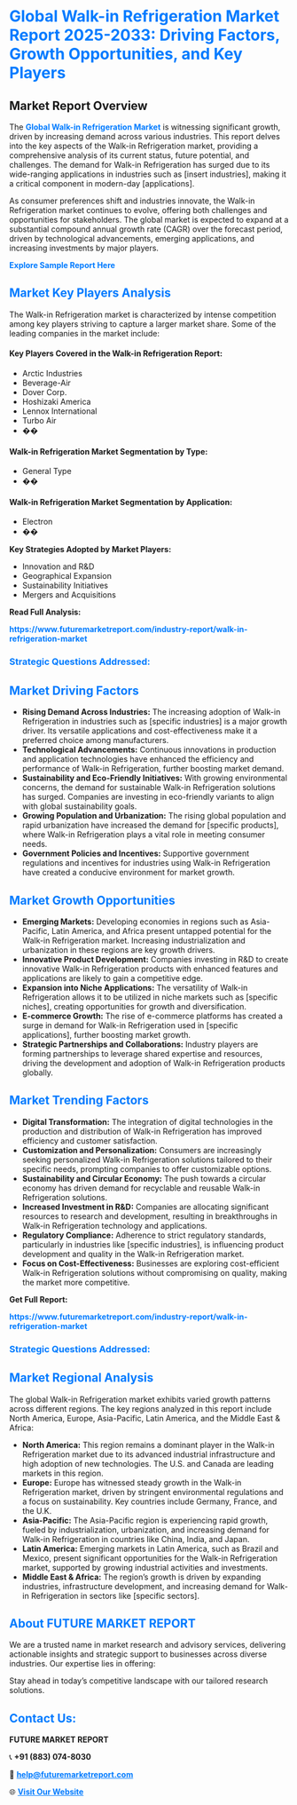 <h1 style="color: #007BFF;">Global Walk-in Refrigeration Market Report 2025-2033: Driving Factors, Growth Opportunities, and Key Players</h1>

<section id="overview">
<h2>Market Report Overview</h2>
<p>The <a href="https://www.futuremarketreport.com/industry-report/walk-in-refrigeration-market" style="color: #007BFF; text-decoration: none;"><strong>Global Walk-in Refrigeration Market</strong></a> is witnessing significant growth, driven by increasing demand across various industries. This report delves into the key aspects of the Walk-in Refrigeration market, providing a comprehensive analysis of its current status, future potential, and challenges. The demand for Walk-in Refrigeration has surged due to its wide-ranging applications in industries such as [insert industries], making it a critical component in modern-day [applications].</p>
<p>As consumer preferences shift and industries innovate, the Walk-in Refrigeration market continues to evolve, offering both challenges and opportunities for stakeholders. The global market is expected to expand at a substantial compound annual growth rate (CAGR) over the forecast period, driven by technological advancements, emerging applications, and increasing investments by major players.</p>
</section>

<section id="overview">
<p><a href="https://www.futuremarketreport.com/request-sample/reportId=113727" style="color: #007BFF; text-decoration: none;"><strong>Explore Sample Report Here</strong></a></p>
</section>

<section id="key-players">
<h2 style="color: #007BFF;">Market Key Players Analysis</h2>
<p>The Walk-in Refrigeration market is characterized by intense competition among key players striving to capture a larger market share. Some of the leading companies in the market include:</p>
<h4>Key Players Covered in the Walk-in Refrigeration Report:</h4>
<ul><li>Arctic Industries</li><li>Beverage-Air</li><li>Dover Corp.</li><li>Hoshizaki America</li><li>Lennox International</li><li>Turbo Air</li><li>��</li></ul>
<h4>Walk-in Refrigeration Market Segmentation by Type:</h4>
<ul><li>General Type</li><li>��</li></ul>

<h4>Walk-in Refrigeration Market Segmentation by Application:</h4>
<ul><li>Electron</li><li>��</li></ul>
<p><strong>Key Strategies Adopted by Market Players:</strong></p>
<ul>
<li>Innovation and R&D</li>
<li>Geographical Expansion</li>
<li>Sustainability Initiatives</li>
<li>Mergers and Acquisitions</li>
</ul>
</section>

<section>
<p><strong>Read Full Analysis: </strong></p><a href="https://www.futuremarketreport.com/industry-report/walk-in-refrigeration-market" style="color: #007BFF; text-decoration: none;"><strong>https://www.futuremarketreport.com/industry-report/walk-in-refrigeration-market</strong></a>
<h3 style="color: #007BFF;">Strategic Questions Addressed:</h3>
</section>

<section id="driving-factors">
<h2 style="color: #007BFF;">Market Driving Factors</h2>
<ul>
<li><strong>Rising Demand Across Industries:</strong> The increasing adoption of Walk-in Refrigeration in industries such as [specific industries] is a major growth driver. Its versatile applications and cost-effectiveness make it a preferred choice among manufacturers.</li>
<li><strong>Technological Advancements:</strong> Continuous innovations in production and application technologies have enhanced the efficiency and performance of Walk-in Refrigeration, further boosting market demand.</li>
<li><strong>Sustainability and Eco-Friendly Initiatives:</strong> With growing environmental concerns, the demand for sustainable Walk-in Refrigeration solutions has surged. Companies are investing in eco-friendly variants to align with global sustainability goals.</li>
<li><strong>Growing Population and Urbanization:</strong> The rising global population and rapid urbanization have increased the demand for [specific products], where Walk-in Refrigeration plays a vital role in meeting consumer needs.</li>
<li><strong>Government Policies and Incentives:</strong> Supportive government regulations and incentives for industries using Walk-in Refrigeration have created a conducive environment for market growth.</li>
</ul>
</section>

<section id="growth-opportunities">
<h2 style="color: #007BFF;">Market Growth Opportunities</h2>
<ul>
<li><strong>Emerging Markets:</strong> Developing economies in regions such as Asia-Pacific, Latin America, and Africa present untapped potential for the Walk-in Refrigeration market. Increasing industrialization and urbanization in these regions are key growth drivers.</li>
<li><strong>Innovative Product Development:</strong> Companies investing in R&D to create innovative Walk-in Refrigeration products with enhanced features and applications are likely to gain a competitive edge.</li>
<li><strong>Expansion into Niche Applications:</strong> The versatility of Walk-in Refrigeration allows it to be utilized in niche markets such as [specific niches], creating opportunities for growth and diversification.</li>
<li><strong>E-commerce Growth:</strong> The rise of e-commerce platforms has created a surge in demand for Walk-in Refrigeration used in [specific applications], further boosting market growth.</li>
<li><strong>Strategic Partnerships and Collaborations:</strong> Industry players are forming partnerships to leverage shared expertise and resources, driving the development and adoption of Walk-in Refrigeration products globally.</li>
</ul>
</section>

<section id="trending-factors">
<h2 style="color: #007BFF;">Market Trending Factors</h2>
<ul>
<li><strong>Digital Transformation:</strong> The integration of digital technologies in the production and distribution of Walk-in Refrigeration has improved efficiency and customer satisfaction.</li>
<li><strong>Customization and Personalization:</strong> Consumers are increasingly seeking personalized Walk-in Refrigeration solutions tailored to their specific needs, prompting companies to offer customizable options.</li>
<li><strong>Sustainability and Circular Economy:</strong> The push towards a circular economy has driven demand for recyclable and reusable Walk-in Refrigeration solutions.</li>
<li><strong>Increased Investment in R&D:</strong> Companies are allocating significant resources to research and development, resulting in breakthroughs in Walk-in Refrigeration technology and applications.</li>
<li><strong>Regulatory Compliance:</strong> Adherence to strict regulatory standards, particularly in industries like [specific industries], is influencing product development and quality in the Walk-in Refrigeration market.</li>
<li><strong>Focus on Cost-Effectiveness:</strong> Businesses are exploring cost-efficient Walk-in Refrigeration solutions without compromising on quality, making the market more competitive.</li>
</ul>
</section>

<section>
<p><strong>Get Full Report: </strong></p><a href="https://www.futuremarketreport.com/industry-report/walk-in-refrigeration-market" style="color: #007BFF; text-decoration: none;"><strong>https://www.futuremarketreport.com/industry-report/walk-in-refrigeration-market</strong></a>
<h3 style="color: #007BFF;">Strategic Questions Addressed:</h3>
</section>


<section id="regional-analysis">
<h2 style="color: #007BFF;">Market Regional Analysis</h2>
<p>The global Walk-in Refrigeration market exhibits varied growth patterns across different regions. The key regions analyzed in this report include North America, Europe, Asia-Pacific, Latin America, and the Middle East & Africa:</p>
<ul>
<li><strong>North America:</strong> This region remains a dominant player in the Walk-in Refrigeration market due to its advanced industrial infrastructure and high adoption of new technologies. The U.S. and Canada are leading markets in this region.</li>
<li><strong>Europe:</strong> Europe has witnessed steady growth in the Walk-in Refrigeration market, driven by stringent environmental regulations and a focus on sustainability. Key countries include Germany, France, and the U.K.</li>
<li><strong>Asia-Pacific:</strong> The Asia-Pacific region is experiencing rapid growth, fueled by industrialization, urbanization, and increasing demand for Walk-in Refrigeration in countries like China, India, and Japan.</li>
<li><strong>Latin America:</strong> Emerging markets in Latin America, such as Brazil and Mexico, present significant opportunities for the Walk-in Refrigeration market, supported by growing industrial activities and investments.</li>
<li><strong>Middle East & Africa:</strong> The region’s growth is driven by expanding industries, infrastructure development, and increasing demand for Walk-in Refrigeration in sectors like [specific sectors].</li>
</ul>
</section>

<footer>
<h2 style="color: #007BFF;">About FUTURE MARKET REPORT</h2>
<p>We are a trusted name in market research and advisory services, delivering actionable insights and strategic support to businesses across diverse industries. Our expertise lies in offering:</p>

<p>Stay ahead in today’s competitive landscape with our tailored research solutions.</p>

<h2 style="color: #007BFF;">Contact Us:</h2>
<p><strong>FUTURE MARKET REPORT</strong></p>
<p>📞 <strong>+91 (883) 074-8030</strong></p>
<p>📧 <strong><a href="mailto:help@futuremarketreport.com" style="color: #007BFF;">help@futuremarketreport.com</a></strong></p>
<p>🌐 <strong><a href="https://www.futuremarketreport.com/" style="color: #007BFF;">Visit Our Website</a></strong></p>
</footer>